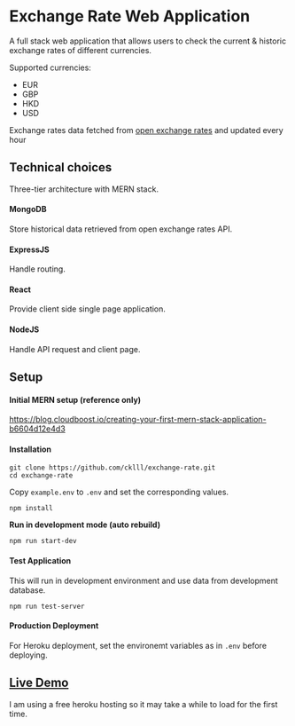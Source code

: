 # Exchange Rate Web Application
A full stack web application that allows users to check the current & historic exchange rates of different currencies.

Supported currencies:
- EUR
- GBP
- HKD
- USD

Exchange rates data fetched from [open exchange rates](https://openexchangerates.org/) and updated every hour

## Technical choices
Three-tier architecture with MERN stack.

#### MongoDB
Store historical data retrieved from open exchange rates API.

#### ExpressJS
Handle routing.

#### React
Provide client side single page application.

#### NodeJS
Handle API request and client page.



## Setup
#### Initial MERN setup (reference only)
https://blog.cloudboost.io/creating-your-first-mern-stack-application-b6604d12e4d3

#### Installation
```
git clone https://github.com/cklll/exchange-rate.git
cd exchange-rate
```
Copy `example.env` to `.env` and set the corresponding values.
```
npm install
```
**Run in development mode (auto rebuild)**  
```
npm run start-dev
```

#### Test Application
This will run in development environment and use data from development database.
``` 
npm run test-server
```

#### Production Deployment
For Heroku deployment, set the environemt variables as in ```.env``` before deploying.

## [Live Demo](https://exchange-rate-ckl.herokuapp.com/)
I am using a free heroku hosting so it may take a while to load for the first time.

